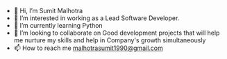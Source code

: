 - 👋 Hi, I’m Sumit Malhotra
- 👀 I’m interested in working as a Lead Software Developer. 
- 🌱 I’m currently learning Python
- 💞️ I’m looking to collaborate on Good development projects that will help me nurture my skills and help in Company's growth simultaneously
- 📫 How to reach me malhotrasumit1990@gmail.com

<!---
malhotrasumit1990/malhotrasumit1990 is a ✨ special ✨ repository because its `README.md` (this file) appears on your GitHub profile.
You can click the Preview link to take a look at your changes.
--->
